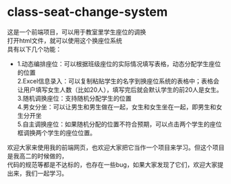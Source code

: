 # class-seat-change-system
这是一个前端项目，可以用于教室里学生座位的调换  
打开html文件，就可以使用这个换座位系统  
具有以下几个功能：  
* 1.动态编排座位：可以根据班级座位的实际情况填写表格，动态分配学生座位的位置  
    2.Excel信息录入：可以复制粘贴学生的名字到换座位系统的表格中；表格会让用户填写女生人数（比如20人），填写完后就会默认学生的前20人是女生。  
    3.随机调换座位：支持随机分配学生的位置  
    4.男女分坐：可以让男生和男生做在一起，女生和女生坐在一起，即男生和女生分开坐  
    5.自主调换座位：如果随机分配的位置不符合预期，可以点击两个学生的座位框调换两个学生的座位位置。  
      
欢迎大家来使用我的前端网页，也欢迎大家把它当作一个项目来学习。但这个项目是我高二的时候做的，  
代码的规范等都是不达标的，也存在一些bug，如果大家发现了它们，欢迎大家提出来，我们一起学习。  
